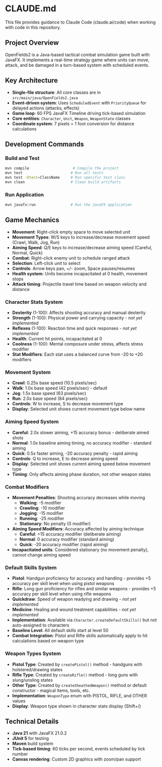 # CLAUDE.md

This file provides guidance to Claude Code (claude.ai/code) when working with code in this repository.

## Project Overview

OpenFields2 is a Java-based tactical combat simulation game built with JavaFX. It implements a real-time strategy game where units can move, attack, and be damaged in a turn-based system with scheduled events.

## Key Architecture

- **Single-file structure**: All core classes are in `src/main/java/OpenFields2.java`
- **Event-driven system**: Uses `ScheduledEvent` with `PriorityQueue` for delayed actions (attacks, effects)
- **Game loop**: 60 FPS JavaFX Timeline driving tick-based simulation
- **Core entities**: `Character`, `Unit`, `Weapon`, `WeaponState` classes
- **Coordinate system**: 7 pixels = 1 foot conversion for distance calculations

## Development Commands

### Build and Test
```bash
mvn compile                    # Compile the project
mvn test                      # Run all tests
mvn test -Dtest=ClassName     # Run specific test class
mvn clean                     # Clean build artifacts
```

### Run Application
```bash
mvn javafx:run                # Run the JavaFX application
```

## Game Mechanics

- **Movement**: Right-click empty space to move selected unit
- **Movement Types**: W/S keys to increase/decrease movement speed (Crawl, Walk, Jog, Run)
- **Aiming Speed**: Q/E keys to increase/decrease aiming speed (Careful, Normal, Quick)
- **Combat**: Right-click enemy unit to schedule ranged attack
- **Selection**: Left-click unit to select
- **Controls**: Arrow keys pan, +/- zoom, Space pauses/resumes
- **Health system**: Units become incapacitated at 0 health, movement stops
- **Attack timing**: Projectile travel time based on weapon velocity and distance

### Character Stats System
- **Dexterity** (1-100): Affects shooting accuracy and manual dexterity
- **Strength** (1-100): Physical power and carrying capacity - *not yet implemented*
- **Reflexes** (1-100): Reaction time and quick responses - *not yet implemented*
- **Health**: Current hit points, incapacitated at 0
- **Coolness** (1-100): Mental composure under stress, affects stress modifier
- **Stat Modifiers**: Each stat uses a balanced curve from -20 to +20 modifiers

### Movement System
- **Crawl**: 0.25x base speed (10.5 pixels/sec)
- **Walk**: 1.0x base speed (42 pixels/sec) - default
- **Jog**: 1.5x base speed (63 pixels/sec)
- **Run**: 2.0x base speed (84 pixels/sec)
- **Controls**: W to increase, S to decrease movement type
- **Display**: Selected unit shows current movement type below name

### Aiming Speed System
- **Careful**: 2.0x slower aiming, +15 accuracy bonus - deliberate aimed shots
- **Normal**: 1.0x baseline aiming timing, no accuracy modifier - standard aiming
- **Quick**: 0.5x faster aiming, -20 accuracy penalty - rapid aiming
- **Controls**: Q to increase, E to decrease aiming speed
- **Display**: Selected unit shows current aiming speed below movement type
- **Timing**: Only affects aiming phase duration, not other weapon states

### Combat Modifiers
- **Movement Penalties**: Shooting accuracy decreases while moving
  - **Walking**: -5 modifier
  - **Crawling**: -10 modifier
  - **Jogging**: -15 modifier
  - **Running**: -25 modifier
  - **Stationary**: No penalty (0 modifier)
- **Aiming Speed Modifiers**: Accuracy affected by aiming technique
  - **Careful**: +15 accuracy modifier (deliberate aiming)
  - **Normal**: 0 accuracy modifier (standard aiming)
  - **Quick**: -20 accuracy modifier (rapid aiming)
- **Incapacitated units**: Considered stationary (no movement penalty), cannot change aiming speed

### Default Skills System
- **Pistol**: Handgun proficiency for accuracy and handling - provides +5 accuracy per skill level when using pistol weapons
- **Rifle**: Long gun proficiency for rifles and similar weapons - provides +5 accuracy per skill level when using rifle weapons
- **Quickdraw**: Speed of weapon readying and drawing - *not yet implemented*
- **Medicine**: Healing and wound treatment capabilities - *not yet implemented*
- **Implementation**: Available via `Character.createDefaultSkills()` but not auto-assigned to characters
- **Baseline Level**: All default skills start at level 50
- **Combat Integration**: Pistol and Rifle skills automatically apply to hit calculations based on weapon type

### Weapon Types System
- **Pistol Type**: Created by `createPistol()` method - handguns with holstered/drawing states
- **Rifle Type**: Created by `createRifle()` method - long guns with slung/unsling states
- **Other Type**: Created by `createSheathedWeapon()` method or default constructor - magical items, tools, etc.
- **Implementation**: `WeaponType` enum with PISTOL, RIFLE, and OTHER values
- **Display**: Weapon type shown in character stats display (Shift+/)

## Technical Details

- **Java 21** with JavaFX 21.0.2
- **JUnit 5** for testing
- **Maven** build system
- **Tick-based timing**: 60 ticks per second, events scheduled by tick number
- **Canvas rendering**: Custom 2D graphics with zoom/pan support